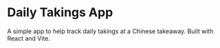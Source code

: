 
# Daily Takings App

A simple app to help track daily takings at a Chinese takeaway. Built with React and Vite.
